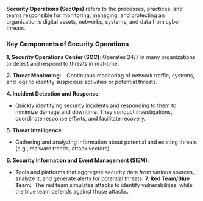 **Security Operations (SecOps)** refers to the processes, practices, and teams responsible for monitoring, managing, and protecting an organization’s digital assets, networks, systems, and data from cyber threats.

### Key Components of Security Operations

**1, Security Operations Center (SOC)**: 
Operates 24/7 in many organizations to detect and respond to threats in real-time.

**2. Threat Monitoring**:
    - Continuous monitoring of network traffic, systems, and logs to identify suspicious activities or potential threats.

**4. Incident Detection and Response**:

- Quickly identifying security incidents and responding to them to minimize damage and downtime. They conduct investigations, coordinate response efforts, and facilitate recovery.

**5. Threat Intelligence**:

- Gathering and analyzing information about potential and existing threats (e.g., malware trends, attack vectors).

**6. Security Information and Event Management (SIEM)**:

- Tools and platforms that aggregate security data from various sources, analyze it, and generate alerts for potential threats.
**7. Red Team/Blue Team:** 
The red team simulates attacks to identify vulnerabilities, while the blue team defends against those attacks.
